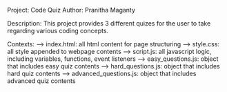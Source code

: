 Project: Code Quiz
Author: Pranitha Maganty

Description: This project provides 3 different quizes for the user 
to take regarding various coding concepts.

Contexts:
--> index.html: all html content for page structuring
--> style.css: all style appended to webpage contents
--> script.js: all javascript logic, including variables, functions,
event listeners
--> easy_questions.js: object that includes easy quiz contents
--> hard_questions.js: object that includes hard quiz contents
--> advanced_questions.js: object that includes advanced quiz contents